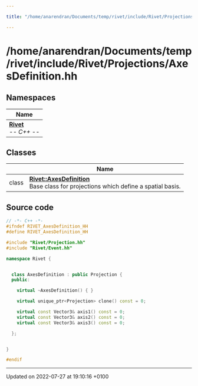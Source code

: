 ```yaml
---

title: "/home/anarendran/Documents/temp/rivet/include/Rivet/Projections/AxesDefinition.hh"

---
```


# /home/anarendran/Documents/temp/rivet/include/Rivet/Projections/AxesDefinition.hh



## Namespaces

| Name           |
| -------------- |
| **[Rivet](http://example.org/namespaces/namespacerivet/)** <br>-*- C++ -*-  |

## Classes

|                | Name           |
| -------------- | -------------- |
| class | **[Rivet::AxesDefinition](http://example.org/classes/classrivet_1_1axesdefinition/)** <br>Base class for projections which define a spatial basis.  |




## Source code

```cpp
// -*- C++ -*-
#ifndef RIVET_AxesDefinition_HH
#define RIVET_AxesDefinition_HH

#include "Rivet/Projection.hh"
#include "Rivet/Event.hh"

namespace Rivet {


  class AxesDefinition : public Projection {
  public:

    virtual ~AxesDefinition() { }

    virtual unique_ptr<Projection> clone() const = 0;

    virtual const Vector3& axis1() const = 0;
    virtual const Vector3& axis2() const = 0;
    virtual const Vector3& axis3() const = 0;

  };


}

#endif
```


-------------------------------

Updated on 2022-07-27 at 19:10:16 +0100

